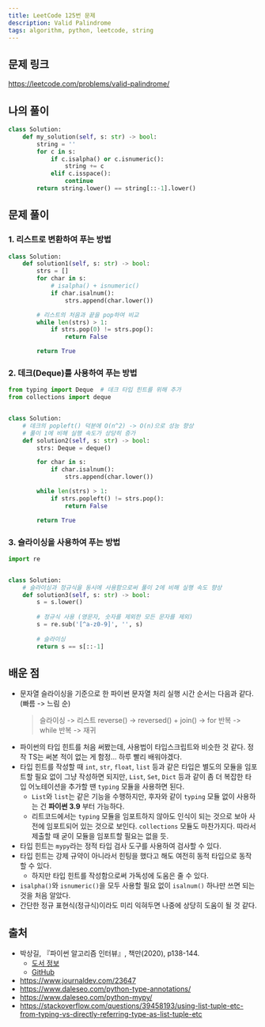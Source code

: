```yaml
---
title: LeetCode 125번 문제
description: Valid Palindrome
tags: algorithm, python, leetcode, string
---
```


## 문제 링크

https://leetcode.com/problems/valid-palindrome/

## 나의 풀이

```python
class Solution:
    def my_solution(self, s: str) -> bool:
        string = ''
        for c in s:
            if c.isalpha() or c.isnumeric():
                string += c
            elif c.isspace():
                continue
        return string.lower() == string[::-1].lower()
```

## 문제 풀이

### 1. 리스트로 변환하여 푸는 방법

```python
class Solution:
    def solution1(self, s: str) -> bool:
        strs = []
        for char in s:
            # isalpha() + isnumeric()
            if char.isalnum():
                strs.append(char.lower())

        # 리스트의 처음과 끝을 pop하여 비교
        while len(strs) > 1:
            if strs.pop(0) != strs.pop():
                return False

        return True
```

### 2. 데크(Deque)를 사용하여 푸는 방법

```python
from typing import Deque  # 데크 타입 힌트를 위해 추가
from collections import deque


class Solution:
    # 데크의 popleft() 덕분에 O(n^2) -> O(n)으로 성능 향상
    # 풀이 1에 비해 실행 속도가 상당히 증가
    def solution2(self, s: str) -> bool:
        strs: Deque = deque()

        for char in s:
            if char.isalnum():
                strs.append(char.lower())

        while len(strs) > 1:
            if strs.popleft() != strs.pop():
                return False

        return True
```

### 3. 슬라이싱을 사용하여 푸는 방법

```python
import re


class Solution:
    # 슬라이싱과 정규식을 동시에 사용함으로써 풀이 2에 비해 실행 속도 향상
    def solution3(self, s: str) -> bool:
        s = s.lower()
        
        # 정규식 사용 (영문자, 숫자를 제외한 모든 문자를 제외)
        s = re.sub('[^a-z0-9]', '', s)
        
        # 슬라이싱
        return s == s[::-1]
```

## 배운 점

- 문자열 슬라이싱을 기준으로 한 파이썬 문자열 처리 실행 시간 순서는 다음과 같다. (빠름 -> 느림 순)
  > 슬라이싱 -> 리스트 reverse() -> reversed() + join() -> for 반복 -> while 반복 -> 재귀
- 파이썬의 타입 힌트를 처음 써봤는데, 사용법이 타입스크립트와 비슷한 것 같다. 정작 TS는 써본 적이 없는 게 함정... 하루 빨리 배워야겠다.
- 타입 힌트를 작성할 때 `int`, `str`, `float`, `list` 등과 같은 타입은 별도의 모듈을 임포트할 필요 없이 그냥 작성하면 되지만, `List`, `Set`, `Dict` 등과 같이 좀 더 복잡한 타입 어노테이션을 추가할 땐 `typing` 모듈을 사용하면 된다.
  - `List`와 `list`는 같은 기능을 수행하지만, 후자와 같이 `typing` 모듈 없이 사용하는 건 **파이썬 3.9** 부터 가능하다.
  - 리트코드에서는 `typing` 모듈을 임포트하지 않아도 인식이 되는 것으로 보아 사전에 임포트되어 있는 것으로 보인다. `collections` 모듈도 마찬가지다. 따라서 제출할 때 굳이 모듈을 임포트할 필요는 없을 듯.
- 타입 힌트는 `mypy`라는 정적 타입 검사 도구를 사용하여 검사할 수 있다.
- 타입 힌트는 강제 규약이 아니라서 힌팅을 했다고 해도 여전히 동적 타입으로 동작할 수 있다.
  - 하지만 타입 힌트를 작성함으로써 가독성에 도움은 줄 수 있다.
- `isalpha()`와 `isnumeric()`을 모두 사용할 필요 없이 `isalnum()` 하나만 쓰면 되는 것을 처음 알았다.
- 간단한 정규 표현식(정규식)이라도 미리 익혀두면 나중에 상당히 도움이 될 것 같다.

## 출처

- 박상길, 『파이썬 알고리즘 인터뷰』, 책만(2020), p138-144.
  - [도서 정보](https://www.onlybook.co.kr/entry/algorithm-interview)
  - [GitHub](https://github.com/onlybooks/algorithm-interview)
- https://www.journaldev.com/23647
- https://www.daleseo.com/python-type-annotations/
- https://www.daleseo.com/python-mypy/
- https://stackoverflow.com/questions/39458193/using-list-tuple-etc-from-typing-vs-directly-referring-type-as-list-tuple-etc
